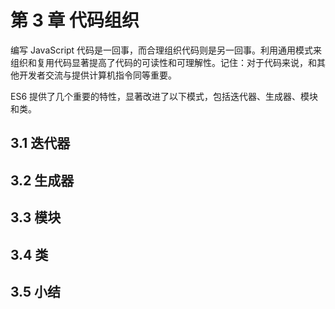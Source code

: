 # 第 3 章 代码组织

编写 JavaScript 代码是一回事，而合理组织代码则是另一回事。利用通用模式来组织和复用代码显著提高了代码的可读性和可理解性。记住：对于代码来说，和其他开发者交流与提供计算机指令同等重要。

ES6 提供了几个重要的特性，显著改进了以下模式，包括迭代器、生成器、模块和类。

## 3.1 迭代器

## 3.2 生成器

## 3.3 模块

## 3.4 类

## 3.5 小结
